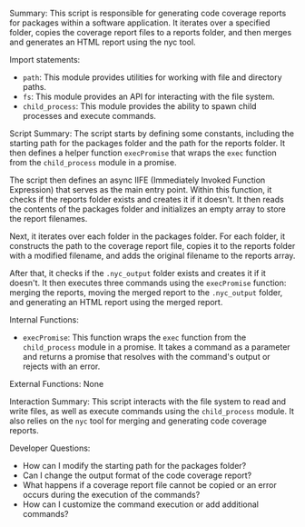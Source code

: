 Summary:
This script is responsible for generating code coverage reports for packages within a software application. It iterates over a specified folder, copies the coverage report files to a reports folder, and then merges and generates an HTML report using the nyc tool.

Import statements:
- `path`: This module provides utilities for working with file and directory paths.
- `fs`: This module provides an API for interacting with the file system.
- `child_process`: This module provides the ability to spawn child processes and execute commands.

Script Summary:
The script starts by defining some constants, including the starting path for the packages folder and the path for the reports folder. It then defines a helper function `execPromise` that wraps the `exec` function from the `child_process` module in a promise.

The script then defines an async IIFE (Immediately Invoked Function Expression) that serves as the main entry point. Within this function, it checks if the reports folder exists and creates it if it doesn't. It then reads the contents of the packages folder and initializes an empty array to store the report filenames.

Next, it iterates over each folder in the packages folder. For each folder, it constructs the path to the coverage report file, copies it to the reports folder with a modified filename, and adds the original filename to the reports array.

After that, it checks if the `.nyc_output` folder exists and creates it if it doesn't. It then executes three commands using the `execPromise` function: merging the reports, moving the merged report to the `.nyc_output` folder, and generating an HTML report using the merged report.

Internal Functions:
- `execPromise`: This function wraps the `exec` function from the `child_process` module in a promise. It takes a command as a parameter and returns a promise that resolves with the command's output or rejects with an error.

External Functions:
None

Interaction Summary:
This script interacts with the file system to read and write files, as well as execute commands using the `child_process` module. It also relies on the `nyc` tool for merging and generating code coverage reports.

Developer Questions:
- How can I modify the starting path for the packages folder?
- Can I change the output format of the code coverage report?
- What happens if a coverage report file cannot be copied or an error occurs during the execution of the commands?
- How can I customize the command execution or add additional commands?